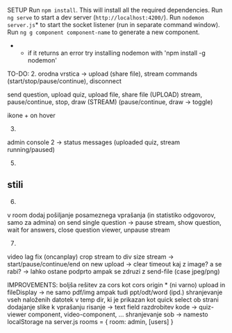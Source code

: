 SETUP
Run `npm install`. This will install all the required dependencies.
Run `ng serve` to start a dev server (`http://localhost:4200/`).
Run `nodemon server.js`* to start the socket listener (run in separate command window).
Run `ng g component component-name` to generate a new component.

* - if it returns an error try installing nodemon with 'npm install -g nodemon'


TO-DO:
2.
orodna vrstica -> upload (share file), stream commands (start/stop/pause/continue), disconnect

send question, upload quiz, upload file, share file (UPLOAD)
stream, pause/continue, stop, draw (STREAM) (pause/continue, draw -> toggle)

ikone + on hover

3.
admin console 2 -> status messages (uploaded quiz, stream running/paused)

5.
stili
------
6.
v room dodaj pošiljanje posameznega vprašanja (in statistiko odgovorov, samo za admina)
on send single question -> pause stream, show question, wait for answers, close question viewer, unpause stream

7.
video lag fix (oncanplay)
crop stream to div size
stream -> start/pause/continue/end
on new upload -> clear timeout
kaj z image? a se rabi? -> lahko ostane podprto ampak se zdruzi z send-file (case jpeg/png)

IMPROVEMENTS:
boljša rešitev za cors kot cors origin * (ni varno)
upload in fileDisplay -> ne samo pdf/img ampak tudi ppt/odt/word (ipd.)
shranjevanje vseh naloženih datotek v temp dir, ki je prikazan kot quick select ob strani
dodajanje slike k vprašanju
risanje -> text field
razdrobitev kode -> quiz-viewer component, video-component, ...
shranjevanje sob -> namesto localStorage na server.js rooms = { room: admin, [users] }